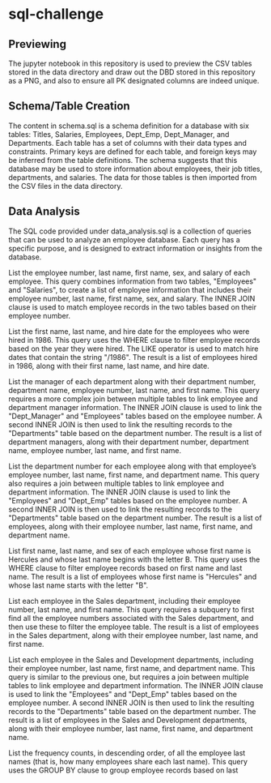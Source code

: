 # sql-challenge

## Previewing

The jupyter notebook in this repository is used to preview the CSV tables stored in the data directory and draw out the DBD stored in this repository as a PNG, and also to ensure all PK designated columns are indeed unique.

## Schema/Table Creation

The content in schema.sql is a schema definition for a database with six tables: Titles, Salaries, Employees, Dept_Emp, Dept_Manager, and Departments. Each table has a set of columns with their data types and constraints. Primary keys are defined for each table, and foreign keys may be inferred from the table definitions. The schema suggests that this database may be used to store information about employees, their job titles, departments, and salaries. The data for those tables is then imported from the CSV files in the data directory.

## Data Analysis

The SQL code provided under data_analysis.sql is a collection of queries that can be used to analyze an employee database. Each query has a specific purpose, and is designed to extract information or insights from the database.

List the employee number, last name, first name, sex, and salary of each employee.
This query combines information from two tables, "Employees" and "Salaries", to create a list of employee information that includes their employee number, last name, first name, sex, and salary. The INNER JOIN clause is used to match employee records in the two tables based on their employee number.

List the first name, last name, and hire date for the employees who were hired in 1986.
This query uses the WHERE clause to filter employee records based on the year they were hired. The LIKE operator is used to match hire dates that contain the string "/1986". The result is a list of employees hired in 1986, along with their first name, last name, and hire date.

List the manager of each department along with their department number, department name, employee number, last name, and first name.
This query requires a more complex join between multiple tables to link employee and department manager information. The INNER JOIN clause is used to link the "Dept_Manager" and "Employees" tables based on the employee number. A second INNER JOIN is then used to link the resulting records to the "Departments" table based on the department number. The result is a list of department managers, along with their department number, department name, employee number, last name, and first name.

List the department number for each employee along with that employee’s employee number, last name, first name, and department name.
This query also requires a join between multiple tables to link employee and department information. The INNER JOIN clause is used to link the "Employees" and "Dept_Emp" tables based on the employee number. A second INNER JOIN is then used to link the resulting records to the "Departments" table based on the department number. The result is a list of employees, along with their employee number, last name, first name, and department name.

List first name, last name, and sex of each employee whose first name is Hercules and whose last name begins with the letter B.
This query uses the WHERE clause to filter employee records based on first name and last name. The result is a list of employees whose first name is "Hercules" and whose last name starts with the letter "B".

List each employee in the Sales department, including their employee number, last name, and first name.
This query requires a subquery to first find all the employee numbers associated with the Sales department, and then use these to filter the employee table. The result is a list of employees in the Sales department, along with their employee number, last name, and first name.

List each employee in the Sales and Development departments, including their employee number, last name, first name, and department name.
This query is similar to the previous one, but requires a join between multiple tables to link employee and department information. The INNER JOIN clause is used to link the "Employees" and "Dept_Emp" tables based on the employee number. A second INNER JOIN is then used to link the resulting records to the "Departments" table based on the department number. The result is a list of employees in the Sales and Development departments, along with their employee number, last name, first name, and department name.

List the frequency counts, in descending order, of all the employee last names (that is, how many employees share each last name).
This query uses the GROUP BY clause to group employee records based on last





